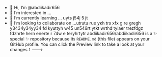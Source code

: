 - 👋 Hi, I’m @abdiikadir656
- 👀 I’m interested in ...
- 🌱 I’m currently learning ... uyts j54j 5 jt
- 💞️ I’m looking to collaborate on ...utrutu ruе укh trs xfx g re gregh y3434y34yy34  fd kyuttyh w45 
un546rt ytkt  wrthd tyiaer trezfdgz fdzhrte hern enerte r 74w e teryhrtytr
abdiikadir656/abdiikadir656 is a ✨ special ✨ repository because its `README.md` (this file) appears on your GitHub profile.
You can click the Preview link to take a look at your changes.f
--->
